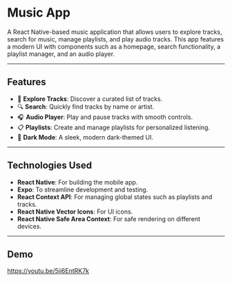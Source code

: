 # **Music App**

A React Native-based music application that allows users to explore tracks, search for music, manage playlists, and play audio tracks. This app features a modern UI with components such as a homepage, search functionality, a playlist manager, and an audio player.

---

## **Features**

- 🎵 **Explore Tracks**: Discover a curated list of tracks.
- 🔍 **Search**: Quickly find tracks by name or artist.
- 🎧 **Audio Player**: Play and pause tracks with smooth controls.
- 📋 **Playlists**: Create and manage playlists for personalized listening.
- 🌙 **Dark Mode**: A sleek, modern dark-themed UI.

---

## **Technologies Used**

- **React Native**: For building the mobile app.
- **Expo**: To streamline development and testing.
- **React Context API**: For managing global states such as playlists and tracks.
- **React Native Vector Icons**: For UI icons.
- **React Native Safe Area Context**: For safe rendering on different devices.

---

## Demo  
https://youtu.be/5ji6EntRK7k
